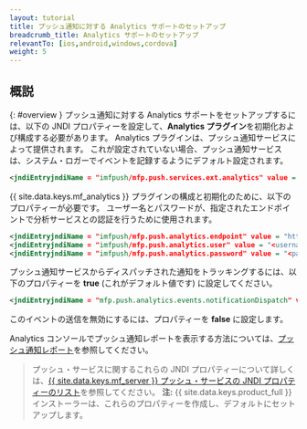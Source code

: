 ```yaml
---
layout: tutorial
title: プッシュ通知に対する Analytics サポートのセットアップ
breadcrumb_title: Analytics サポートのセットアップ
relevantTo: [ios,android,windows,cordova]
weight: 5
---
```

<!-- NLS_CHARSET=UTF-8 -->
## 概説
{: #overview }
プッシュ通知に対する Analytics サポートをセットアップするには、以下の JNDI プロパティーを設定して、**Analytics プラグイン**を初期化および構成する必要があります。 Analytics プラグインは、プッシュ通知サービスによって提供されます。 これが設定されていない場合、プッシュ通知サービスは、システム・ロガーでイベントを記録するようにデフォルト設定されます。

```xml
<jndiEntryjndiName = "imfpush/mfp.push.services.ext.analytics" value = "com.ibm.mfp.push.server.analytics.plugin.AnalyticsPlugin"/>
```

{{ site.data.keys.mf_analytics }} プラグインの構成と初期化のために、以下のプロパティーが必要です。 ユーザー名とパスワードが、指定されたエンドポイントで分析サービスとの認証を行うために使用されます。

```xml
<jndiEntryjndiName = "imfpush/mfp.push.analytics.endpoint" value = "http://<mfpserver:port>/analytics-service/rest"/>
<jndiEntryjndiName = "imfpush/mfp.push.analytics.user" value = "<username>"/>  
<jndiEntryjndiName = "imfpush/mfp.push.analytics.password" value = "<password>"/>
```

<!--
Push is meant to send two types of analytics events to the Analytics service. These are:

* Subscriptions/Un-subscriptions: To track the subscriptions to notifications.
* Push notifications: To track the push notifications dispatched out of the push notification service.

14/11/2016 only push notifications show up in reports, so we are removing any mention of the other events in the meantime, until there is a way to report on the other events.
-->

プッシュ通知サービスからディスパッチされた通知をトラッキングするには、以下のプロパティーを **true** (これがデフォルト値です) に設定してください。

<!--
<jndiEntryjndiName = "imfpush/mfp.push.analytics.events.tagSubscribe" value = "true"/>
<jndiEntryjndiName = "imfpush/mfp.push.analytics.events.tagUnSubscribe" value = "true"/>
-->

```xml
<jndiEntryjndiName = "mfp.push.analytics.events.notificationDispatch" value = "true"/>
```

このイベントの送信を無効にするには、プロパティーを **false** に設定します。

Analytics コンソールでプッシュ通知レポートを表示する方法については、[プッシュ通知レポート](../../analytics/console/push-notifications/)を参照してください。

> プッシュ・サービスに関するこれらの JNDI プロパティーについて詳しくは、[{{ site.data.keys.mf_server }} プッシュ・サービスの JNDI プロパティーのリスト](../../installation-configuration/production/server-configuration/#list-of-jndi-properties-for-mobilefirst-server-push-service)を参照してください。
> **注:** {{ site.data.keys.product_full }} インストーラーは、これらのプロパティーを作成し、デフォルトにセットアップします。

